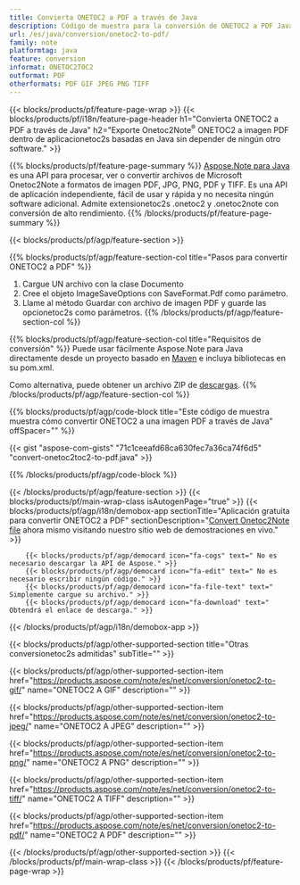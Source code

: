 ```yaml
---
title: Convierta ONETOC2 a PDF a través de Java
description: Código de muestra para la conversión de ONETOC2 a PDF Java. Utilice el código de ejemplo API para la conversión de archivos por lotes ONETOC2 a PDF dentro de cualquier aplicación basada en Java. 
url: /es/java/conversion/onetoc2-to-pdf/
family: note
platformtag: java
feature: conversion
informat: ONETOC2TOC2
outformat: PDF
otherformats: PDF GIF JPEG PNG TIFF
---
```

{{< blocks/products/pf/feature-page-wrap >}}
{{< blocks/products/pf/i18n/feature-page-header h1="Convierta ONETOC2 a PDF a través de Java" h2="Exporte Onetoc2Note<sup>&reg;</sup> ONETOC2 a imagen PDF dentro de aplicacionetoc2s basadas en Java sin depender de ningún otro software." >}}

{{% blocks/products/pf/feature-page-summary %}}
[Aspose.Note para Java](https://products.aspose.com/note/java/) es una API para procesar, ver o convertir archivos de Microsoft Onetoc2Note a formatos de imagen PDF, JPG, PNG, PDF y TIFF. Es una API de aplicación independiente, fácil de usar y rápida y no necesita ningún software adicional. Admite extensionetoc2s .onetoc2 y .onetoc2note con conversión de alto rendimiento.
{{% /blocks/products/pf/feature-page-summary  %}}

{{< blocks/products/pf/agp/feature-section >}}

{{% blocks/products/pf/agp/feature-section-col title="Pasos para convertir ONETOC2 a PDF" %}}
1. Cargue UN archivo con la clase Documento
2. Cree el objeto ImageSaveOptions con SaveFormat.Pdf como parámetro.
3. Llame al método Guardar con archivo de imagen PDF y guarde las opcionetoc2s como parámetros.
{{% /blocks/products/pf/agp/feature-section-col %}}

{{% blocks/products/pf/agp/feature-section-col title="Requisitos de conversión" %}}
Puede usar fácilmente Aspose.Note para Java directamente desde un proyecto basado en [Maven](https://repository.aspose.com/webapp/#/artifacts/browse/tree/General/repo/com/aspose/aspose-note) e incluya bibliotecas en su pom.xml.

Como alternativa, puede obtener un archivo ZIP de [descargas](https://downloads.aspose.com/note/java).
{{% /blocks/products/pf/agp/feature-section-col %}}

{{% blocks/products/pf/agp/code-block title="Este código de muestra muestra cómo convertir ONETOC2 a una imagen PDF a través de Java" offSpacer="" %}}

{{< gist "aspose-com-gists" "71c1ceeafd68ca630fec7a36ca74f6d5" "convert-onetoc2toc2-to-pdf.java" >}}

{{% /blocks/products/pf/agp/code-block %}}

{{< /blocks/products/pf/agp/feature-section >}}
{{< blocks/products/pf/main-wrap-class isAutogenPage="true" >}}
{{< blocks/products/pf/agp/i18n/demobox-app sectionTitle="Aplicación gratuita para convertir ONETOC2 a PDF" sectionDescription="[Convert Onetoc2Note file](https://products.aspose.app/note/conversion/onetoc2note-to-pdf) ahora mismo visitando nuestro sitio web de demostraciones en vivo." >}}

        {{< blocks/products/pf/agp/democard icon="fa-cogs" text=" No es necesario descargar la API de Aspose." >}}
        {{< blocks/products/pf/agp/democard icon="fa-edit" text=" No es necesario escribir ningún código." >}}
        {{< blocks/products/pf/agp/democard icon="fa-file-text" text=" Simplemente cargue su archivo." >}}
        {{< blocks/products/pf/agp/democard icon="fa-download" text=" Obtendrá el enlace de descarga." >}}
		
{{< /blocks/products/pf/agp/i18n/demobox-app >}}

{{< blocks/products/pf/agp/other-supported-section title="Otras conversionetoc2s admitidas" subTitle="" >}}

{{< blocks/products/pf/agp/other-supported-section-item href="https://products.aspose.com/note/es/net/conversion/onetoc2-to-gif/" name="ONETOC2 A GIF" description="" >}}

{{< blocks/products/pf/agp/other-supported-section-item href="https://products.aspose.com/note/es/net/conversion/onetoc2-to-jpeg/" name="ONETOC2 A JPEG" description="" >}}

{{< blocks/products/pf/agp/other-supported-section-item href="https://products.aspose.com/note/es/net/conversion/onetoc2-to-png/" name="ONETOC2 A PNG" description="" >}}

{{< blocks/products/pf/agp/other-supported-section-item href="https://products.aspose.com/note/es/net/conversion/onetoc2-to-tiff/" name="ONETOC2 A TIFF" description="" >}}

{{< blocks/products/pf/agp/other-supported-section-item href="https://products.aspose.com/note/es/net/conversion/onetoc2-to-pdf/" name="ONETOC2 A PDF" description="" >}}



{{< /blocks/products/pf/agp/other-supported-section >}}
{{< /blocks/products/pf/main-wrap-class >}}
{{< /blocks/products/pf/feature-page-wrap >}}